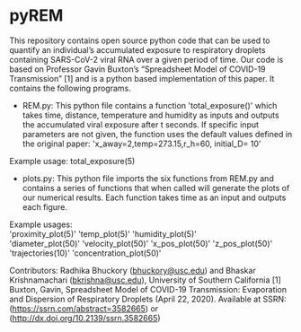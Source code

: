 # pyREM

This repository contains open source python code that can be used to quantify an individual’s accumulated exposure to respiratory droplets containing SARS-CoV-2 viral RNA over a given period of time. Our code is based on Professor Gavin Buxton’s “Spreadsheet Model of COVID-19 Transmission” [1] and is a python based implementation of this paper. It contains the following programs.
 
- REM.py: This python file contains a function 'total_exposure()' which takes time, distance, temperature and humidity as inputs and outputs the accumulated viral exposure after t seconds. If specific input parameters are not given, the function uses the default values defined in the original paper: 
'x_away=2,temp=273.15,r_h=60, initial_D= 10'

Example usage: total_exposure(5)

- plots.py: This python file imports the six functions from REM.py and contains a series of functions that when called will generate the plots of our numerical results. Each function takes time as an input and outputs each figure. 

Example usages:  
'proximity_plot(5)'
'temp_plot(5)'
'humidity_plot(5)'   
'diameter_plot(50)'
'velocity_plot(50)'
'x_pos_plot(50)'
'z_pos_plot(50)'
'trajectories(10)'
'concentration_plot(50)'
 
Contributors: Radhika Bhuckory (bhuckory@usc.edu) and Bhaskar Krishnamachari (bkrishna@usc.edu), University of Southern California
[1] Buxton, Gavin, Spreadsheet Model of COVID-19 Transmission: Evaporation and Dispersion of Respiratory Droplets (April 22, 2020). Available at SSRN: (https://ssrn.com/abstract=3582665) or (http://dx.doi.org/10.2139/ssrn.3582665)

